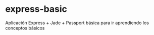 express-basic
=============

Aplicación Express + Jade + Passport básica para ir aprendiendo los conceptos básicos
